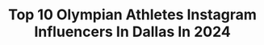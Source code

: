 ---
title: Top 10 Olympian Athletes Instagram Influencers In Dallas In 2024
description: >-
  Find top olympian athletes Instagram influencers in Dallas in 2024. Most popular hashtags: #athlete #fitness #motivation #gym.
platform: Instagram
hits: 9
text_top: See the top-rated Instagram influencers on inBeat.
text_bottom: Our platform has 9 Instagram influencers like this in Dallas, United States for you to pitch.
profiles:
  - username: "dusan.bulut"
    fullname: >-
      Dušan Domović-Bulut
    bio: >-
      @redbull Athlete Founder of Team Novi Sad 3x3 Decorated Olympian 🥉 @thebig3 - Team Aliens 👽
    location: "United States"
    followers: 62167
    engagement: 908
    commentsToLikes: 0.006408
    id: ck0tx7w3ii5l60i19jkutmh5k
    verified: true
    hashtags: "#srbija, #ball, #ballislife, #serbia"
  - username: "brad_betts_"
    fullname: >-
      Brad Betts
    bio: >-
      coo @thewooworldwide #IFBBPro 4x olympian 2x Mr. Dallas 2x Arnold Classic 🥉
    location: "United States"
    followers: 14235
    engagement: 257
    commentsToLikes: 0.051704
    id: cks7gu7mk2fxs0j23bdoymji6
    verified: false
    hashtags: "#exercise, #olympian, #workhard, #diet"
  - username: "hancockphoto"
    fullname: >-
      Andrew Hancock
    bio: >-
      Multidisciplinarian storyteller • @nikonusa Ambassador • @gtechnology G-TEAM • Girl Dad • Athlete • Aggie Creator for various brands, teams & leagues
    location: "United States"
    followers: 11037
    engagement: 481
    commentsToLikes: 0.034898
    id: ck8sydqobkiyn0j78ioa2ek8j
    verified: false
    hashtags: "#gym, #basketball, #indiana, #nikonambassador"
  - username: "shotdiva"
    fullname: >-
      Michelle Carter • Olympic Gold Medalist & Speaker
    bio: >-
      🎤 Motivational Speaker ❤️ I build Confident Mindsets in Female Athletes 💁🏾‍♀️ Founder of @YouThrowGirl 💥 Entrepreneur
    location: "United States"
    followers: 73730
    engagement: 150
    commentsToLikes: 0.051940
    id: ck5hsbo8dwbje0i11uqknbkin
    verified: true
    hashtags: "#michellecarter, #olympics, #shotdiva, #youthrowgirl"
  - username: "danitzad"
    fullname: >-
      Danitza Freigher
    bio: >-
      Mama 💗 @globalformulas code Danitza @legendaryfoods code DANITZA @Muscleegg /Devotion Athlete Danitzafreigher.com
    location: "United States"
    followers: 18078
    engagement: 103
    commentsToLikes: 0.130417
    id: cl6kwobq3jxpo0i23eundu5zx
    verified: false
    hashtags: "#fitmom, #girlswholift, #gymgirlthings, #dontquit"
  - username: "thebikinibuilder"
    fullname: >-
      Christina Heath
    bio: >-
      ⭐️ IFBB Bikini Pro, CPT, RRT-NPS ⭐️ Bikini Competition and Lifestyle Coach ⭐️ @legion supps “CHRISTINA” ⭐️ @officialbetterbodies Athlete “CHRISTINA”
    location: "United States"
    followers: 16125
    engagement: 116
    commentsToLikes: 0.082910
    id: cl4kuhud3ss7s0i23gcnqczt8
    verified: false
    hashtags: "#birthdaygirl, #relationshipgoals, #athlete, #healthyswaps"
  - username: "ishak_ishak"
    fullname: >-
      Ishak Ishak 🐦 CISSN, CPT
    bio: >-
      Expand your mind, read a caption 💭 👨🏽‍💻 Coach | @hawkfitcoaching 🎙 Host | @anabolicradio 🔬Sponsored @legion | ‘HAWKFIT’ 👇🏽Coaching/Resources⚡️
    location: "United States"
    followers: 17520
    engagement: 246
    commentsToLikes: 0.065505
    id: ck6u3anjmwp590j71ax83ujmb
    verified: false
    hashtags: "#resistancetraining, #nutrition, #fitness, #contestprep"
  - username: "flygirl93"
    fullname: >-
      Anicka Newell
    bio: >-
      • Olympian 🇨🇦 • Professional Pole Vaulter • Track Coach at Elite Sportz SA • Health and Fitness Coach for @thedvbgroup
    location: "United States"
    followers: 25303
    engagement: 386
    commentsToLikes: 0.016302
    id: ck5cjbzwvuf1g0i11woybi7kd
    verified: true
    hashtags: "#ad, #athlete, #turnupfortokyo, #vaultdayyy"
  - username: "tawnaeubanksmccoy"
    fullname: >-
      tawna mccoy
    bio: >-
      i workout & play dress up! ▫️5 x olympian | 3 x cover model ▫️owner @hidden_gym ▫️athlete @kaged 📩 tawnaeubanksmccoy@gmail.com
    location: "United States"
    followers: 100549
    engagement: 1170
    commentsToLikes: 0.072416
    id: ck5pyjne6wc5v0i11r2d7gr4q
    verified: false
    hashtags: "#kagedsupps, #fitnessmotivation, #healthylifestyle, #fitnessmodel"
  - username: "lalahurdles2"
    fullname: >-
      LaVonne Idlette
    bio: >-
      Olympian MBA JD #TheAmazingRace32 RealEstateInvestor #iFinanceRealEstate I help athletes and UHNWI invest in Biz & RE M&A Advisor @athletetechgroup
    location: "United States"
    followers: 71292
    engagement: 109
    commentsToLikes: 0.043035
    id: ck5pz3yn6z3tx0i1186rjj3os
    verified: false
    hashtags: "#travellife, #realestateinvesting, #duediligence, #happynewyear"
---